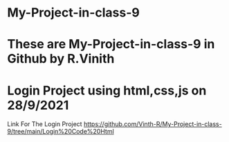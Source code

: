 # My-Project-in-class-9
# These are My-Project-in-class-9 in Github by R.Vinith
# Login Project using html,css,js on 28/9/2021
Link For The Login Project https://github.com/Vinth-R/My-Project-in-class-9/tree/main/Login%20Code%20Html
